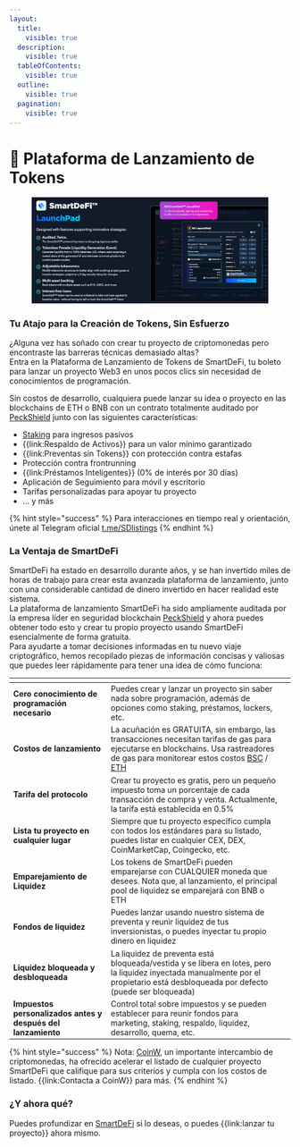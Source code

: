 ```yaml
---
layout:
  title:
    visible: true
  description:
    visible: true
  tableOfContents:
    visible: true
  outline:
    visible: true
  pagination:
    visible: true
---
```


# 🚀 Plataforma de Lanzamiento de Tokens

<figure><img src="../../.gitbook/assets/Screenshot_13.png" alt=""><figcaption></figcaption></figure>

### Tu Atajo para la Creación de Tokens, Sin Esfuerzo

¿Alguna vez has soñado con crear tu proyecto de criptomonedas pero encontraste las barreras técnicas demasiado altas?\
Entra en la Plataforma de Lanzamiento de Tokens de SmartDeFi, tu boleto para lanzar un proyecto Web3 en unos pocos clics sin necesidad de conocimientos de programación.&#x20;

Sin costos de desarrollo, cualquiera puede lanzar su idea o proyecto en las blockchains de ETH o BNB con un contrato totalmente auditado por [PeckShield](https://peckshield.com/) junto con las siguientes características:

* [Staking](broken-reference) para ingresos pasivos
* {{link:Respaldo de Activos}} para un valor mínimo garantizado
* {{link:Preventas sin Tokens}} con protección contra estafas
* Protección contra frontrunning
* {{link:Préstamos Inteligentes}} (0% de interés por 30 días)
* Aplicación de Seguimiento para móvil y escritorio
* Tarifas personalizadas para apoyar tu proyecto
* &#x20;... y más

{% hint style="success" %}
Para interacciones en tiempo real y orientación, únete al Telegram oficial [ t.me/SDlistings](https://t.me/SDlistings)
{% endhint %}

### La Ventaja de SmartDeFi

SmartDeFi ha estado en desarrollo durante años, y se han invertido miles de horas de trabajo para crear esta avanzada plataforma de lanzamiento, junto con una considerable cantidad de dinero invertido en hacer realidad este sistema.\
La plataforma de lanzamiento SmartDeFi ha sido ampliamente auditada por la empresa líder en seguridad blockchain [PeckShield](https://peckshield.com/) y ahora puedes obtener todo esto y crear tu propio proyecto usando SmartDeFi esencialmente de forma gratuita.\
Para ayudarte a tomar decisiones informadas en tu nuevo viaje criptográfico, hemos recopilado piezas de información concisas y valiosas que puedes leer rápidamente para tener una idea de cómo funciona:

<table data-card-size="large" data-column-title-hidden data-view="cards"><thead><tr><th></th><th></th><th data-hidden></th></tr></thead><tbody><tr><td><strong>Cero conocimiento de programación necesario</strong></td><td>Puedes crear y lanzar un proyecto sin saber nada sobre programación, además de opciones como staking, préstamos, lockers, etc.</td><td></td></tr><tr><td><strong>Costos de lanzamiento</strong></td><td>La acuñación es GRATUITA, sin embargo, las transacciones necesitan tarifas de gas para ejecutarse en blockchains. Usa rastreadores de gas para monitorear estos costos <a href="https://bscscan.com/gastracker">BSC</a> / <a href="https://etherscan.io/gastracker">ETH</a></td><td></td></tr><tr><td><strong>Tarifa del protocolo</strong></td><td>Crear tu proyecto es gratis, pero un pequeño impuesto toma un porcentaje de cada transacción de compra y venta. Actualmente, la tarifa está establecida en 0.5%</td><td></td></tr><tr><td><strong>Lista tu proyecto en cualquier lugar</strong></td><td>Siempre que tu proyecto específico cumpla con todos los estándares para su listado, puedes listar en cualquier CEX, DEX, CoinMarketCap, Coingecko, etc.</td><td></td></tr><tr><td><strong>Emparejamiento de Liquidez</strong></td><td>Los tokens de SmartDeFi pueden emparejarse con CUALQUIER moneda que desees. Nota que, al lanzamiento, el principal pool de liquidez se emparejará con BNB o ETH</td><td></td></tr><tr><td><strong>Fondos de liquidez</strong></td><td>Puedes lanzar usando nuestro sistema de preventa y reunir liquidez de tus inversionistas, o puedes inyectar tu propio dinero en liquidez</td><td></td></tr><tr><td><strong>Liquidez bloqueada y desbloqueada</strong></td><td>La liquidez de preventa está bloqueada/vestida y se libera en lotes, pero la liquidez inyectada manualmente por el propietario está desbloqueada por defecto (puede ser bloqueada)</td><td></td></tr><tr><td><strong>Impuestos personalizados antes y después del lanzamiento</strong></td><td>Control total sobre impuestos y se pueden establecer para reunir fondos para marketing, staking, respaldo, liquidez, desarrollo, quema, etc.</td><td></td></tr></tbody></table>

{% hint style="success" %}
Nota: [CoinW](https://www.coinw.com/), un importante intercambio de criptomonedas, ha ofrecido acelerar el listado de cualquier proyecto SmartDeFi que califique para sus criterios y cumpla con los costos de listado. {{link:Contacta a CoinW}} para más.
{% endhint %}

### ¿Y ahora qué?

Puedes profundizar en [SmartDeFi](../smartdefi-protocol/) si lo deseas, o puedes {{link:lanzar tu proyecto}} ahora mismo.
